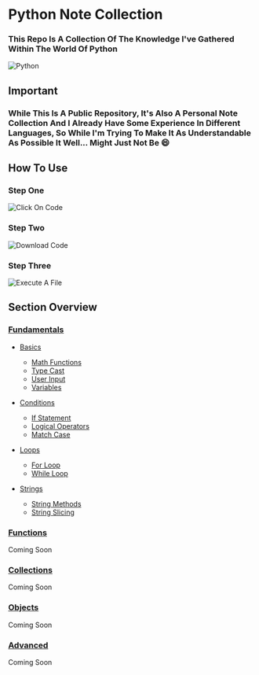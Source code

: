 # Python Note Collection

### This Repo Is A Collection Of The Knowledge I've Gathered Within The World Of Python

![Python](https://img.shields.io/badge/-Python-d9c10f)

## Important

### While This Is A Public Repository, It's Also A Personal Note Collection And I Already Have Some Experience In Different Languages, So While I'm Trying To Make It As Understandable As Possible It Well... Might Just Not Be 😄

## How To Use

### Step One

![Click On Code](https://user-images.githubusercontent.com/118444485/216960044-7fe7ca35-d48b-4179-8bff-5f1d3d4cad01.png)

### Step Two

![Download Code](https://user-images.githubusercontent.com/118444485/216959964-5f257c99-88e7-4510-a685-376cef805a74.png)

### Step Three

![Execute A File](https://user-images.githubusercontent.com/118444485/226697743-1658c0e8-6d06-476c-94e3-e6d303b98988.png)

## Section Overview

### [Fundamentals](Python/Fundamentals)

-   [Basics](Python/Fundamentals/Basics)
    -   [Math Functions](Python/Fundamentals/Basics/Math%20Functions.py)
    -   [Type Cast](Python/Fundamentals/Basics/Type%20Cast.py)
    -   [User Input](Python/Fundamentals/Basics/User%20Input.py)
    -   [Variables](Python/Fundamentals/Basics/Variables.py)
    
-   [Conditions](Python/Fundamentals/Conditions)
    -   [If Statement](Python/Fundamentals/Conditions/If%20Statements.py)
    -   [Logical Operators](Python/Fundamentals/Conditions/Logical%20Operators.py)
    -   [Match Case](Python/Fundamentals/Conditions/Match%20Case.py)
    
-   [Loops](Python/Fundamentals/Loops)
    -   [For Loop](Python/Fundamentals/Loops/For%20Loop.py)
    -   [While Loop](Python/Fundamentals/Loops/While%20Loop.py)
    
-   [Strings](Python/Fundamentals/Strings)
    -   [String Methods](Python/Fundamentals/Strings/String%20Methods.py)
    -   [String Slicing](Python/Fundamentals/Strings/String%20Slicing.py)

### [Functions](Python/Functions/)

Coming Soon

### [Collections](Python/Collections/)

Coming Soon

### [Objects](Python/Objects/)

Coming Soon

### [Advanced](Python/Advanced/)

Coming Soon
